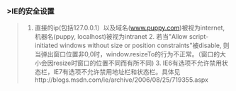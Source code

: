 ### >IE的安全设置

  
>1. 直接的ip(包括127.0.0.1）以及域名(www.puppy.com)被视为internet, 机器名(puppy, localhost)被视为intranet 2. 若当"Allow script-initiated windows without size or position constraints"被disable, 则当弹出窗口位置非0,0时，window.resizeTo的行为不正常。（窗口的大小会因resize时窗口的位置不同而有所不同) 3. IE6有选项不允许禁用状态栏，IE7有选项不允许禁用地址栏和状态栏。具体见http://blogs.msdn.com/ie/archive/2006/08/25/719355.aspx